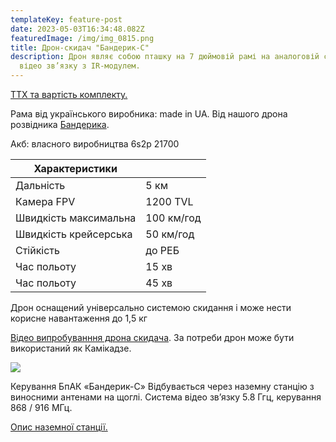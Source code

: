```yaml
---
templateKey: feature-post
date: 2023-05-03T16:34:48.082Z
featuredImage: /img/img_0815.png
title: Дрон-скидач "Бандерик-С"
description: Дрон являє собою пташку на 7 дюймовій рамі на аналоговій системі
  відео зв’язку з IR-модулем.
---
```

<a href="https://drive.google.com/file/d/1F8yMbfIJlaVXwOOPiajpSmJ7YM1Kfoxp/view?usp=share_link ">ТТХ та вартість комплекту.</a>

Рама від українського виробника:
made in UA. Від нашого дрона
розвідника <a href="https://dronarnia.com.ua/feature/scout-drone-banderyk/" rel="noopener noreferrer">Бандерика</a>.

Акб: власного виробництва 6s2p
21700

| Характеристики        |            |
| --------------------- | ---------- |
| Дальність             | 5 км       |
| Камера FPV            | 1200 TVL   |
| Швидкість максимальна | 100 км/год |
| Швидкість крейсерська | 50 км/год  |
| Стійкість             | до РЕБ     |
| Час польоту           | 15 хв      |
| Час польоту           | 45 хв      |

Дрон оснащений універсально
системою скидання і може нести
корисне навантаження до 1,5 кг

<a href="https://www.youtube.com/shorts/sNHp2t2YHqg" target="_blank" rel="noopener noreferrer">Відео випробуванння дрона скидача</a>.
За потреби дрон може бути
використаний як Камікадзе.

![](/img/img_0820.png)

Керування БпАК «Бандерик-С»
Відбувається через наземну станцію з виносними
антенами на щоглі. Система відео зв’язку 5.8 Ггц,
керування 868 / 916 МГц.

<a href="https://dronarnia.com.ua/feature/2023-05-13-%D0%BD%D0%B0%D0%B7%D0%B5%D0%BC%D0%BD%D0%B0-%D1%81%D1%82%D0%B0%D0%BD%D1%86%D1%96%D1%8F-%D0%B4%D0%BB%D1%8F-fpv/">Опис наземної станції.</a>